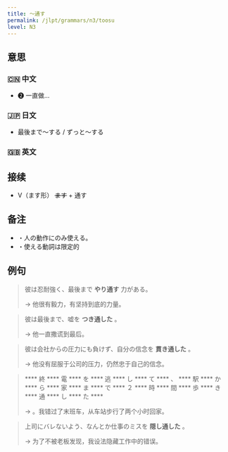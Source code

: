 ```yaml
---
title: 〜通す
permalink: /jlpt/grammars/n3/toosu
level: N3
---
```


## 意思

### 🇨🇳 中文

- ❷ 一直做...

### 🇯🇵 日文

- 最後まで〜する / ずっと〜する

### 🇬🇧 英文


## 接续

- V（ます形） ~~ます~~ \+ 通す

## 备注

- ・人の動作にのみ使える。
- ・使える動詞は限定的

## 例句

> 彼は忍耐強く、最後まで **やり通す** 力がある。
>
> → 他很有毅力，有坚持到底的力量。

> 彼は最後まで、嘘を **つき通した** 。
>
> → 他一直撒谎到最后。

> 彼は会社からの圧力にも負けず、自分の信念を **貫き通した** 。
>
> → 他没有屈服于公司的压力，仍然忠于自己的信念。

> **** 終 **** 電 **** を **** 逃 **** し **** て **** 、 **** 駅 **** か **** ら **** 家 **** ま **** で **** ２ **** 時 **** 間 **** 歩 **** き **** 通 **** し **** た ****
>
> → 。我错过了末班车，从车站步行了两个小时回家。

> 上司にバレないよう、なんとか仕事のミスを **隠し通した** 。
>
> → 为了不被老板发现，我设法隐藏工作中的错误。

